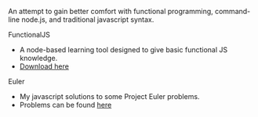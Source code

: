 An attempt to gain better comfort with functional programming, command-line node.js, and traditional javascript syntax.

FunctionalJS
* A node-based learning tool designed to give basic functional JS knowledge. 
* [Download here](http://nodeschool.io/#functionaljs)

Euler
* My javascript solutions to some Project Euler problems.
* Problems can be found [here](projecteuler.net)
